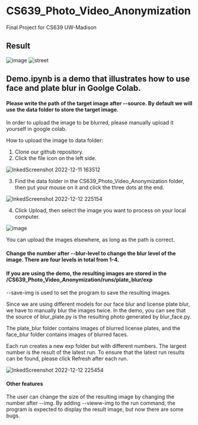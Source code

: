 # CS639_Photo_Video_Anonymization
Final Project for CS639 UW-Madison

## Result
![image](https://user-images.githubusercontent.com/94937314/206935040-1c215770-14f3-46b9-a7d9-14082d16b7e8.png)
![street](https://user-images.githubusercontent.com/94937314/207150801-5ba32f25-ddb4-4302-89e2-6b124c83d321.jpg)

## Demo.ipynb is a demo that illustrates how to use face and plate blur in Goolge Colab.

#### Please write the path of the target image after --source. By default we will use the data folder to store the target image. 

In order to upload the image to be blurred, please manually upload it yourself in google colab. 

How to upload the image to data folder:
1. Clone our github repository.
2. Click the file icon on the left side.

![InkedScreenshot 2022-12-11 163512](https://user-images.githubusercontent.com/94937314/206932922-ec09b7db-8e9c-4053-adaa-66a20798d37b.jpg)

3. Find the data folder in the CS639_Photo_Video_Anonymization folder, then put your mouse on it and click the three dots at the end.

![InkedScreenshot 2022-12-12 225154](https://user-images.githubusercontent.com/94937314/207229731-5d56a376-14a0-4b7d-9c2b-ae4e16f37cc5.jpg)

4. Click Upload, then select the image you want to process on your local computer.

![image](https://user-images.githubusercontent.com/94937314/207229819-ac309c5f-1335-4b0c-b03f-fc6cb93d6427.png)

You can upload the images elsewhere, as long as the path is correct.


#### Change the number after --blur-level to change the blur level of the image. There are four levels in total from 1-4.


#### If you are using the demo, the resulting images are stored in the /CS639_Photo_Video_Anonymization/runs/plate_blur/exp

--save-img is used to set the program to save the resulting images. 

Since we are using different models for our face blur and license plate blur, we have to manually blur the images twice. In the demo, you can see that the source of blur_plate.py is the resulting photo generated by blur_face.py. 

The plate_blur folder contains images of blurred license plates, and the face_blur folder contains images of blurred faces.

Each run creates a new exp folder but with different numbers. The largest number is the result of the latest run. To ensure that the latest run results can be found, please click Refresh after each run. 

![InkedScreenshot 2022-12-12 225454](https://user-images.githubusercontent.com/94937314/207230036-dfabc229-e67f-49d9-91c0-3546aeb23da4.jpg)


#### Other features 

The user can change the size of the resulting image by changing the number after --img.
By adding --vieww-img to the run command, the program is expected to display the result image, but now there are some bugs.

